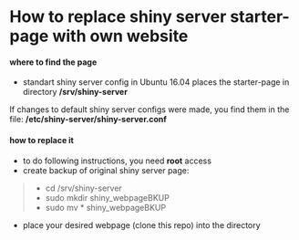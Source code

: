 # How to replace shiny server starter-page with own website

#### where to find the page

- standart shiny server config in Ubuntu 16.04 places the starter-page in directory **/srv/shiny-server**

 If changes to default shiny server configs were made, you find them in the file: **/etc/shiny-server/shiny-server.conf** 
 
 #### how to replace it
 
 - to do following instructions, you need **root** access
 - create backup of original shiny server page: 
 >- cd /srv/shiny-server
 >- sudo mkdir shiny_webpageBKUP
 >- sudo mv * shiny_webpageBKUP
 
 - place your desired webpage (clone this repo) into the directory
 


